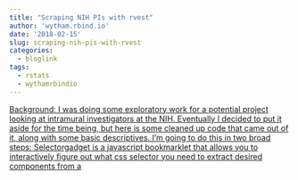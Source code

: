 ```yaml
---
title: "Scraping NIH PIs with rvest"
author: 'wytham.rbind.io'
date: '2018-02-15'
slug: scraping-nih-pis-with-rvest
categories:
  - bloglink
tags:
  - rstats
  - wythamrbindio
---
```


[Background: I was doing some exploratory work for a potential project looking at intramural investigators at the NIH. Eventually I decided to put it aside for the time being, but here is some cleaned up code that came out of it, along with some basic descriptives. I’m going to do this in two broad steps: Selectorgadget is a javascript bookmarklet that allows you to interactively figure out what css selector you need to extract desired components from a<i class="fas fa-external-link-alt"></i>](https://wytham.rbind.io/post/scraping-nih-pis-with-rvest/)

